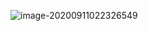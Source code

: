 ![image-20200911022326549](C:\Users\31115\AppData\Roaming\Typora\typora-user-images\image-20200911022326549.png)
